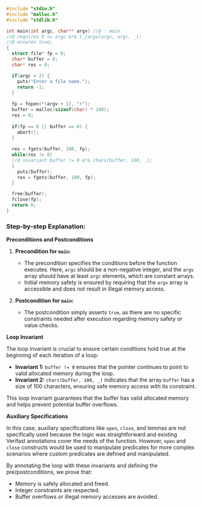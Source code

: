 ```c
#include "stdio.h"
#include "malloc.h"
#include "stdlib.h"

int main(int argc, char** argv) //@ : main
//@ requires 0 <= argc &*& [_]argv(argv, argc, _);
//@ ensures true;
{
  struct file* fp = 0; 
  char* buffer = 0; 
  char* res = 0;

  if(argc < 2) { 
    puts("Enter a file name."); 
    return -1; 
  }
  
  fp = fopen(*(argv + 1), "r");
  buffer = malloc(sizeof(char) * 100);
  res = 0;
  
  if(fp == 0 || buffer == 0) { 
    abort(); 
  }
  
  res = fgets(buffer, 100, fp);
  while(res != 0) 
  //@ invariant buffer != 0 &*& chars(buffer, 100, _);
  {
    puts(buffer);
    res = fgets(buffer, 100, fp);
  }

  free(buffer);
  fclose(fp);
  return 0;
}
```

### Step-by-step Explanation:

**Preconditions and Postconditions**

1. **Precondition for `main`:**

   - The precondition specifies the conditions before the function executes. Here, `argc` should be a non-negative integer, and the `argv` array should have at least `argc` elements, which are constant arrays. 
   - Initial memory safety is ensured by requiring that the `argv` array is accessible and does not result in illegal memory access.

2. **Postcondition for `main`:**

   - The postcondition simply asserts `true`, as there are no specific constraints needed after execution regarding memory safety or value checks.

**Loop Invariant**

The loop invariant is crucial to ensure certain conditions hold true at the beginning of each iteration of a loop:

- **Invariant 1:** `buffer != 0` ensures that the pointer continues to point to valid allocated memory during the loop.
- **Invariant 2:** `chars(buffer, 100, _)` indicates that the array `buffer` has a size of 100 characters, ensuring safe memory access with its constraint.

This loop invariant guarantees that the buffer has valid allocated memory and helps prevent potential buffer overflows.

**Auxiliary Specifications**

In this case, auxiliary specifications like `open`, `close`, and lemmas are not specifically used because the logic was straightforward and existing Verifast annotations cover the needs of the function. However, `open` and `close` constructs would be used to manipulate predicates for more complex scenarios where custom predicates are defined and manipulated.

By annotating the loop with these invariants and defining the pre/postconditions, we prove that:

- Memory is safely allocated and freed.
- Integer constraints are respected.
- Buffer overflows or illegal memory accesses are avoided.
```
